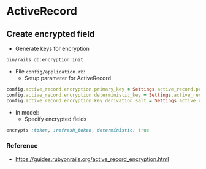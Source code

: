 # ActiveRecord

## Create encrypted field
- Generate keys for encryption
```bash
bin/rails db:encryption:init
```

- File `config/application.rb`:
  - Setup parameter for ActiveRecord

```ruby
config.active_record.encryption.primary_key = Settings.active_record.primary_key
config.active_record.encryption.deterministic_key = Settings.active_record.deterministic_key
config.active_record.encryption.key_derivation_salt = Settings.active_record.key_derivation_salt
```

- In model:
  - Specify encrypted fields

```ruby
encrypts :token, :refresh_token, deterministic: true
```

### Reference
- https://guides.rubyonrails.org/active_record_encryption.html
